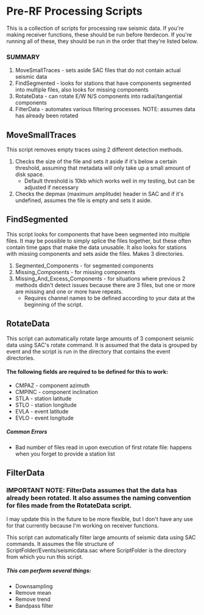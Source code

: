 # Pre-RF Processing Scripts

This is a collection of scripts for processing raw seismic data.
If you're making receiver functions, these should be run before Iterdecon.
If you're running all of these, they should be run in the order that they're listed below.

### SUMMARY 
1. MoveSmallTraces - sets aside SAC files that do not contain actual seismic data
2. FindSegmented - looks for stations that have components segmented into multiple files, also looks for missing components
3. RotateData - can rotate E/W N/S components into radial/tangential components
4. FilterData - automates various filtering processes. NOTE: assumes data has already been rotated

## MoveSmallTraces
This script removes empty traces using 2 different detection methods.

1. Checks the size of the file and sets it aside if it's below a certain threshold, assuming that metadata will only take up a small amount of disk space.
   - Default threshold is 10kb which works well in my testing, but can be adjusted if necessary
2. Checks the depmax (maximum amplitude) header in SAC and if it's undefined, assumes the file is empty and sets it aside.

## FindSegmented
This script looks for components that have been segmented into multiple files. It may be possible to simply splice the files together, but these often contain time gaps that make the data unusable. It also looks for stations with missing components and sets aside the files. Makes 3 directories.
1. Segmented_Components - for segmented components
2. Missing_Components - for missing components
3. Missing_And_Excess_Components - for situations where previous 2 methods didn't detect issues because there are 3 files, but one or more are missing and one or more have repeats.  
   - Requires channel names to be defined according to your data at the beginning of the script.

## RotateData
This script can automatically rotate large amounts of 3 component seismic data using SAC's rotate command.
It is assumed that the data is grouped by event and the script is run in the directory that contains the event directories.

#### The following fields are required to be defined for this to work:
* CMPAZ - component azimuth
* CMPINC - component inclination
* STLA - station latitude
* STLO - station longitude
* EVLA - event latitude
* EVLO - event longitude

##### Common Errors
* Bad number of files read in upon execution of first rotate file: happens when you forget to provide a station list

## FilterData
### IMPORTANT NOTE: FilterData assumes that the data has already been rotated. It also assumes the naming convention for files made from the RotateData script.
I may update this in the future to be more flexible, but I don't have any use for that currently because I'm working on receiver functions.

This script can automatically filter large amounts of seismic data using SAC commands.
It assumes the file structure of ScriptFolder/Events/seismicdata.sac where ScriptFolder is the directory from which you run this script.

##### This can perform several things:
* Downsampling
* Remove mean
* Remove trend
* Bandpass filter
